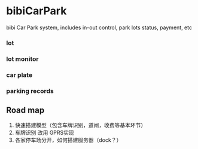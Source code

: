 # bibiCarPark
bibi Car Park system, includes in-out control, park lots status, payment, etc

### lot
### lot monitor
### car plate
### parking records

## Road map
1. 快速搭建模型（包含车牌识别，道闸，收费等基本环节）
1. 车牌识别 改用 GPRS实现
1. 各家停车场分开，如何搭建服务器（dock？）
